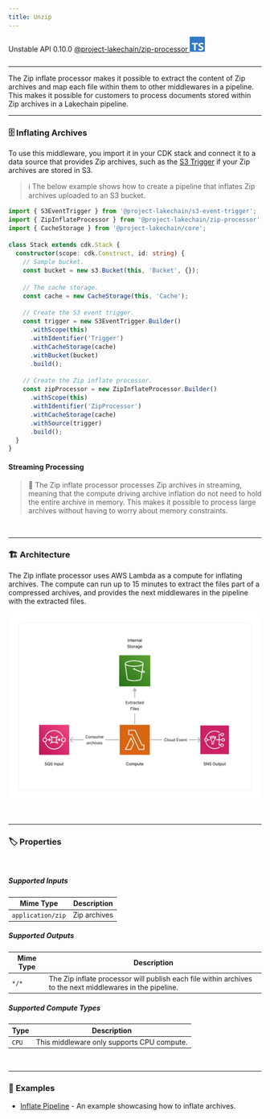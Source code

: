```yaml
---
title: Unzip
---
```


<span title="Label: Pro" data-view-component="true" class="Label Label--api text-uppercase">
  Unstable API
</span>
<span title="Label: Pro" data-view-component="true" class="Label Label--version text-uppercase">
  0.10.0
</span>
<span title="Label: Pro" data-view-component="true" class="Label Label--package">
  <a target="_blank" href="https://www.npmjs.com/package/@project-lakechain/zip-processor">
    @project-lakechain/zip-processor
  </a>
</span>
<span class="language-icon">
  <svg role="img" viewBox="0 0 24 24" width="30" xmlns="http://www.w3.org/2000/svg" style="fill: #3178C6;"><title>TypeScript</title><path d="M1.125 0C.502 0 0 .502 0 1.125v21.75C0 23.498.502 24 1.125 24h21.75c.623 0 1.125-.502 1.125-1.125V1.125C24 .502 23.498 0 22.875 0zm17.363 9.75c.612 0 1.154.037 1.627.111a6.38 6.38 0 0 1 1.306.34v2.458a3.95 3.95 0 0 0-.643-.361 5.093 5.093 0 0 0-.717-.26 5.453 5.453 0 0 0-1.426-.2c-.3 0-.573.028-.819.086a2.1 2.1 0 0 0-.623.242c-.17.104-.3.229-.393.374a.888.888 0 0 0-.14.49c0 .196.053.373.156.529.104.156.252.304.443.444s.423.276.696.41c.273.135.582.274.926.416.47.197.892.407 1.266.628.374.222.695.473.963.753.268.279.472.598.614.957.142.359.214.776.214 1.253 0 .657-.125 1.21-.373 1.656a3.033 3.033 0 0 1-1.012 1.085 4.38 4.38 0 0 1-1.487.596c-.566.12-1.163.18-1.79.18a9.916 9.916 0 0 1-1.84-.164 5.544 5.544 0 0 1-1.512-.493v-2.63a5.033 5.033 0 0 0 3.237 1.2c.333 0 .624-.03.872-.09.249-.06.456-.144.623-.25.166-.108.29-.234.373-.38a1.023 1.023 0 0 0-.074-1.089 2.12 2.12 0 0 0-.537-.5 5.597 5.597 0 0 0-.807-.444 27.72 27.72 0 0 0-1.007-.436c-.918-.383-1.602-.852-2.053-1.405-.45-.553-.676-1.222-.676-2.005 0-.614.123-1.141.369-1.582.246-.441.58-.804 1.004-1.089a4.494 4.494 0 0 1 1.47-.629 7.536 7.536 0 0 1 1.77-.201zm-15.113.188h9.563v2.166H9.506v9.646H6.789v-9.646H3.375z"/></svg>
</span>
<div style="margin-top: 26px"></div>

---

The Zip inflate processor makes it possible to extract the content of Zip archives and map each file within them to other middlewares in a pipeline. This makes it possible for customers to process documents stored within Zip archives in a Lakechain pipeline.

---

### 🗄️ Inflating Archives

To use this middleware, you import it in your CDK stack and connect it to a data source that provides Zip archives, such as the [S3 Trigger](/project-lakechain/triggers/s3-event-trigger) if your Zip archives are stored in S3.

> ℹ️ The below example shows how to create a pipeline that inflates Zip archives uploaded to an S3 bucket.

```typescript
import { S3EventTrigger } from '@project-lakechain/s3-event-trigger';
import { ZipInflateProcessor } from '@project-lakechain/zip-processor';
import { CacheStorage } from '@project-lakechain/core';

class Stack extends cdk.Stack {
  constructor(scope: cdk.Construct, id: string) {
    // Sample bucket.
    const bucket = new s3.Bucket(this, 'Bucket', {});

    // The cache storage.
    const cache = new CacheStorage(this, 'Cache');

    // Create the S3 event trigger.
    const trigger = new S3EventTrigger.Builder()
      .withScope(this)
      .withIdentifier('Trigger')
      .withCacheStorage(cache)
      .withBucket(bucket)
      .build();

    // Create the Zip inflate processor.
    const zipProcessor = new ZipInflateProcessor.Builder()
      .withScope(this)
      .withIdentifier('ZipProcessor')
      .withCacheStorage(cache)
      .withSource(trigger)
      .build();
  }
}
```

#### Streaming Processing

> 💁 The Zip inflate processor processes Zip archives in streaming, meaning that the compute driving archive inflation do not need to hold the entire archive in memory. This makes it possible to process large archives without having to worry about memory constraints.

<br>

---

### 🏗️ Architecture

The Zip inflate processor uses AWS Lambda as a compute for inflating archives. The compute can run up to 15 minutes to extract the files part of a compressed archives, and provides the next middlewares in the pipeline with the extracted files.

![Zip Inflate Architecture](../../../assets/zip-inflate-processor-architecture.png)

<br>

---

### 🏷️ Properties

<br>

##### Supported Inputs

|  Mime Type  | Description |
| ----------- | ----------- |
| `application/zip` | Zip archives |

##### Supported Outputs

|  Mime Type  | Description |
| ----------- | ----------- |
| `*/*` | The Zip inflate processor will publish each file within archives to the next middlewares in the pipeline.

##### Supported Compute Types

| Type  | Description |
| ----- | ----------- |
| `CPU` | This middleware only supports CPU compute. |

<br>

---

### 📖 Examples

- [Inflate Pipeline](https://github.com/awslabs/project-lakechain/tree/main/examples/simple-pipelines/archive-processing-pipelines/inflate-pipeline) - An example showcasing how to inflate archives.
